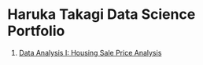 # Haruka Takagi Data Science Portfolio

1. [Data Analysis I: Housing Sale Price Analysis](https://haruka-takagi-datascience.github.io/data_analysis_I/)


